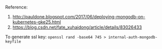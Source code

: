 Reference: 

1. http://pauldone.blogspot.com/2017/06/deploying-mongodb-on-kubernetes-gke25.html
2. https://blog.csdn.net/fate_xuhaidong/article/details/83026433

To generate ssl key: `openssl rand -base64 745 > internal-auth-mongodb-keyfile`

